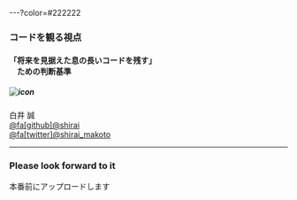 ---?color=#222222

### コードを観る視点

#### 「将来を見据えた息の長いコードを残す」<br>　ための判断基準

##### ![icon](https://user-images.githubusercontent.com/16277668/41948274-ebbee344-79f6-11e8-8f2a-57fe6e2bf4ee.jpg)
白井 誠<br>[@fa[github]@shirai](https://github.com/shirai)<br>[@fa[twitter]@shirai_makoto](https://twitter.com/shirai_makoto)<br>

---

### Please look forward to it

本番前にアップロードします
